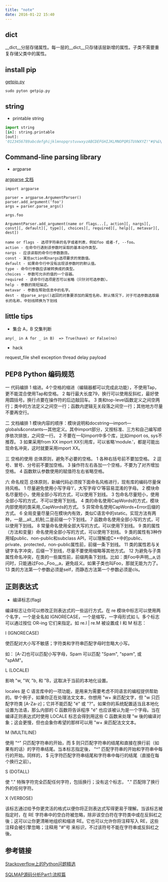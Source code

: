 ```yaml
---
title: "note"
date: 2016-01-22 15:40
---
```


## __dict__

__dict__分层存储属性。每一层的__dict__只存储该层新增的属性。子类不需要重复存储父类中的属性。

## install pip

[getpip.py][21]

```
sudo pyton getpip.py
```

## string

* printable string

```python
import string
[in]: string.printable
[out]:
'0123456789abcdefghijklmnopqrstuvwxyzABCDEFGHIJKLMNOPQRSTUVWXYZ!"#$%&\'()*+,-./:;<=>?@[\\]^_`{|}~ \t\n\r\x0b\x0c'
```

## Command-line parsing library 

* argparse

[argparse 文档][2]



```
import argparse

parser = argparse.ArgumentParser()
parser.add_argument('foo')
args = parser.parse_args()

args.foo
```

```
ArgumentParser.add_argument(name or flags...[, action][, nargs][, const][, default][, type][, choices][, required][, help][, metavar][, dest])

name or flags - 选项字符串的名字或者列表，例如foo 或者-f, --foo。
action - 在命令行遇到该参数时采取的基本动作类型。
nargs - 应该读取的命令行参数数目。
const - 某些action和nargs选项要求的常数值。
default - 如果命令行中没有出现该参数时的默认值。
type - 命令行参数应该被转换成的类型。
choices - 参数可允许的值的一个容器。
required - 该命令行选项是否可以省略（只针对可选参数）。
help - 参数的简短描述。
metavar - 参数在帮助信息中的名字。
dest - 给parse_args()返回的对象要添加的属性名称。默认情况下，对于可选参数选取最长的名称，中划线转换为下划线
```

## little tips

* 集合 A，B 交集判断

```
any(_ in A for _ in B)  => True(have) or False(no)
```


* hack

request_file
shell
exception
thread
delay
payload

## PEP8 Python 编码规范

一 代码编排
1 缩进。4个空格的缩进（编辑器都可以完成此功能），不使用Tap，更不能混合使用Tap和空格。
2 每行最大长度79，换行可以使用反斜杠，最好使用圆括号。换行点要在操作符的后边敲回车。
3 类和top-level函数定义之间空两行；类中的方法定义之间空一行；函数内逻辑无关段落之间空一行；其他地方尽量不要再空行。

二 文档编排
1 模块内容的顺序：模块说明和docstring—import—globals&constants—其他定义。其中import部分，又按标准、三方和自己编写顺序依次排放，之间空一行。
2 不要在一句import中多个库，比如import os, sys不推荐。
3 如果采用from XX import XX引用库，可以省略‘module.’，都是可能出现命名冲突，这时就要采用import XX。

三 空格的使用
        总体原则，避免不必要的空格。
1 各种右括号前不要加空格。
2 逗号、冒号、分号前不要加空格。
3 操作符左右各加一个空格，不要为了对齐增加空格。
4 函数默认参数使用的赋值符左右省略空格。


六 命名规范
        总体原则，新编代码必须按下面命名风格进行，现有库的编码尽量保持风格。
1 尽量避免使用小写字母‘l’，大写字母‘O’等容易混淆的字母。
2 模块命名尽量短小，使用全部小写的方式，可以使用下划线。
3 包命名尽量短小，使用全部小写的方式，不可以使用下划线。
4 类的命名使用CapWords的方式，模块内部使用的类采用_CapWords的方式。
5 异常命名使用CapWords+Error后缀的方式。
6 全局变量尽量只在模块内有效，类似C语言中的static。实现方法有两种，一是__all__机制;二是前缀一个下划线。
7 函数命名使用全部小写的方式，可以使用下划线。
8 常量命名使用全部大写的方式，可以使用下划线。
9 类的属性（方法和变量）命名使用全部小写的方式，可以使用下划线。
9 类的属性有3种作用域public、non-public和subclass API，可以理解成C++中的public、private、protected，non-public属性前，前缀一条下划线。
11 类的属性若与关键字名字冲突，后缀一下划线，尽量不要使用缩略等其他方式。
12 为避免与子类属性命名冲突，在类的一些属性前，前缀两条下划线。比如：类Foo中声明__a,访问时，只能通过Foo._Foo__a，避免歧义。如果子类也叫Foo，那就无能为力了。
13 类的方法第一个参数必须是self，而静态方法第一个参数必须是cls。


## 正则表达式

* 编译标志(flag)

编译标志让你可以修改正则表达式的一些运行方式。在 re 模块中标志可以使用两个名字，一个是全名如 IGNORECASE，一个是缩写，一字母形式如 I。多个标志可以通过按位 OR-ing 它们来指定。如 re.I | re.M 被设置成 I 和 M 标志：

I (IGNORECASE)

使匹配对大小写不敏感；字符类和字符串匹配字母时忽略大小写。

如： [A-Z]也可以匹配小写字母，Spam 可以匹配 "Spam", "spam", 或 "spAM"。

L (LOCALE)

影响 "w, "W, "b, 和 "B，这取决于当前的本地化设置。

locales 是 C 语言库中的一项功能，是用来为需要考虑不同语言的编程提供帮助的。举个例子，如果你正在处理法文文本，你想用 "w+ 来匹配文字，但 "w 只匹配字符类 [A-Za-z]；它并不能匹配 "é" 或 "?"。如果你的系统配置适当且本地化设置为法语，那么内部的 C 函数将告诉程序 "é" 也应该被认为是一个字母。当在编译正则表达式时使用 LOCALE 标志会得到用这些 C 函数来处理 "w 後的编译对象；这会更慢，但也会象你希望的那样可以用 "w+ 来匹配法文文本。

M (MULTILINE)

使用 "^" 只匹配字符串的开始，而 $ 则只匹配字符串的结尾和直接在换行前（如果有的话）的字符串结尾。当本标志指定後， "^" 匹配字符串的开始和字符串中每行的开始。同样的， $ 元字符匹配字符串结尾和字符串中每行的结尾（直接在每个换行之前）。

S (DOTALL)

使 "." 特殊字符完全匹配任何字符，包括换行；没有这个标志， "." 匹配除了换行外的任何字符。

X (VERBOSE)

该标志通过给予你更灵活的格式以便你将正则表达式写得更易于理解。当该标志被指定时，在 RE 字符串中的空白符被忽略，除非该空白符在字符类中或在反斜杠之後；这可以让你更清晰地组织和缩进 RE。它也可以允许你将注释写入 RE，这些注释会被引擎忽略；注释用 "#"号 来标识，不过该符号不能在字符串或反斜杠之後。

## 参考链接

[ Stackoverflow上的Python问题精选][10]

[SQLMAP源码分析Part1:流程篇][20]

[2]: http://python.usyiyi.cn/python_278/library/argparse.html
[10]: http://pyzh.readthedocs.org/en/latest/python-questions-on-stackoverflow.html
[20]: http://drops.wooyun.org/tips/7301
[21]: https://bootstrap.pypa.io/get-pip.py

